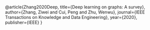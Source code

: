 @article{Zhang2020Deep,
  title={Deep learning on graphs: A survey},
  author={Zhang, Ziwei and Cui, Peng and Zhu, Wenwu},
  journal={IEEE Transactions on Knowledge and Data Engineering},
  year={2020},
  publisher={IEEE}
}